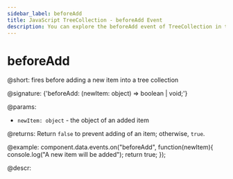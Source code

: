 ```yaml
---
sidebar_label: beforeAdd
title: JavaScript TreeCollection - beforeAdd Event 
description: You can explore the beforeAdd event of TreeCollection in the documentation of the DHTMLX JavaScript UI library. Browse developer guides and API reference, try out code examples and live demos, and download a free 30-day evaluation version of DHTMLX Suite.
---
```


# beforeAdd

@short: fires before adding a new item into a tree collection

@signature: {'beforeAdd: (newItem: object) => boolean | void;'}

@params:
- `newItem: object` - the object of an added item

@returns:
Return `false` to prevent adding of an item; otherwise, `true`.

@example:
component.data.events.on("beforeAdd", function(newItem){
    console.log("A new item will be added");
    return true;
});

@descr:

[comment]: # (@relatedapi: tree_collection/api/afteradd_event.md)
